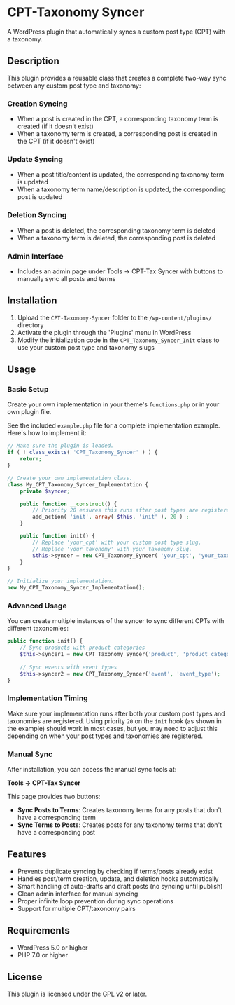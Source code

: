 # CPT-Taxonomy Syncer

A WordPress plugin that automatically syncs a custom post type (CPT) with a taxonomy.

## Description

This plugin provides a reusable class that creates a complete two-way sync between any custom post type and taxonomy:

### Creation Syncing
- When a post is created in the CPT, a corresponding taxonomy term is created (if it doesn't exist)
- When a taxonomy term is created, a corresponding post is created in the CPT (if it doesn't exist)

### Update Syncing
- When a post title/content is updated, the corresponding taxonomy term is updated
- When a taxonomy term name/description is updated, the corresponding post is updated

### Deletion Syncing
- When a post is deleted, the corresponding taxonomy term is deleted
- When a taxonomy term is deleted, the corresponding post is deleted

### Admin Interface
- Includes an admin page under Tools → CPT-Tax Syncer with buttons to manually sync all posts and terms

## Installation

1. Upload the `CPT-Taxonomy-Syncer` folder to the `/wp-content/plugins/` directory
2. Activate the plugin through the 'Plugins' menu in WordPress
3. Modify the initialization code in the `CPT_Taxonomy_Syncer_Init` class to use your custom post type and taxonomy slugs

## Usage

### Basic Setup

Create your own implementation in your theme's `functions.php` or in your own plugin file.

See the included `example.php` file for a complete implementation example. Here's how to implement it:

```php
// Make sure the plugin is loaded.
if ( ! class_exists( 'CPT_Taxonomy_Syncer' ) ) {
	return;
}

// Create your own implementation class.
class My_CPT_Taxonomy_Syncer_Implementation {
	private $syncer;

	public function __construct() {
		// Priority 20 ensures this runs after post types are registered.
		add_action( 'init', array( $this, 'init' ), 20 ) ;
	}

	public function init() {
		// Replace 'your_cpt' with your custom post type slug.
		// Replace 'your_taxonomy' with your taxonomy slug.
		$this->syncer = new CPT_Taxonomy_Syncer( 'your_cpt', 'your_taxonomy' );
	}
}

// Initialize your implementation.
new My_CPT_Taxonomy_Syncer_Implementation();
```

### Advanced Usage

You can create multiple instances of the syncer to sync different CPTs with different taxonomies:

```php
public function init() {
    // Sync products with product categories
    $this->syncer1 = new CPT_Taxonomy_Syncer('product', 'product_category');
    
    // Sync events with event types
    $this->syncer2 = new CPT_Taxonomy_Syncer('event', 'event_type');
}
```

### Implementation Timing

Make sure your implementation runs after both your custom post types and taxonomies are registered. Using priority `20` on the `init` hook (as shown in the example) should work in most cases, but you may need to adjust this depending on when your post types and taxonomies are registered.

### Manual Sync

After installation, you can access the manual sync tools at:

**Tools → CPT-Tax Syncer**

This page provides two buttons:
- **Sync Posts to Terms**: Creates taxonomy terms for any posts that don't have a corresponding term
- **Sync Terms to Posts**: Creates posts for any taxonomy terms that don't have a corresponding post

## Features

- Prevents duplicate syncing by checking if terms/posts already exist
- Handles post/term creation, update, and deletion hooks automatically
- Smart handling of auto-drafts and draft posts (no syncing until publish)
- Clean admin interface for manual syncing
- Proper infinite loop prevention during sync operations
- Support for multiple CPT/taxonomy pairs

## Requirements

- WordPress 5.0 or higher
- PHP 7.0 or higher

## License

This plugin is licensed under the GPL v2 or later.
